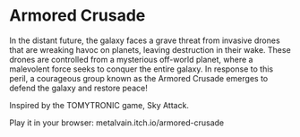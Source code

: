 # Armored Crusade
In the distant future, the galaxy faces a grave threat from invasive drones that are wreaking havoc on planets, leaving destruction in their wake. These drones are controlled from a mysterious off-world planet, where a malevolent force seeks to conquer the entire galaxy. In response to this peril, a courageous group known as the Armored Crusade emerges to defend the galaxy and restore peace!

Inspired by the TOMYTRONIC game, Sky Attack.

Play it in your browser: metalvain.itch.io/armored-crusade
